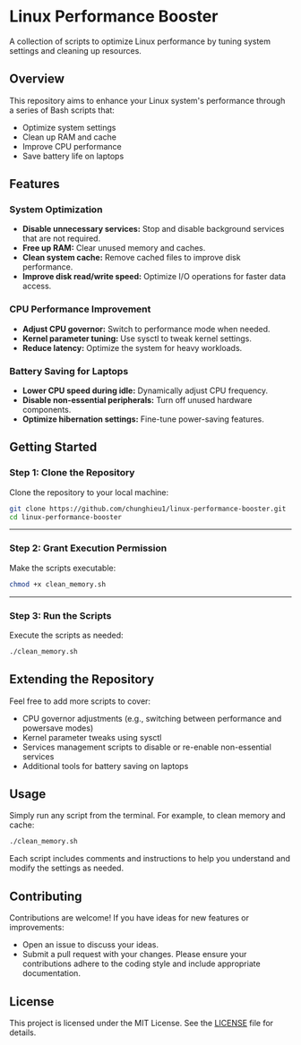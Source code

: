 # Linux Performance Booster

A collection of scripts to optimize Linux performance by tuning system settings and cleaning up resources.

## Overview

This repository aims to enhance your Linux system's performance through a series of Bash scripts that:
- Optimize system settings
- Clean up RAM and cache
- Improve CPU performance
- Save battery life on laptops

## Features

### System Optimization
- **Disable unnecessary services:** Stop and disable background services that are not required.
- **Free up RAM:** Clear unused memory and caches.
- **Clean system cache:** Remove cached files to improve disk performance.
- **Improve disk read/write speed:** Optimize I/O operations for faster data access.

### CPU Performance Improvement
- **Adjust CPU governor:** Switch to performance mode when needed.
- **Kernel parameter tuning:** Use sysctl to tweak kernel settings.
- **Reduce latency:** Optimize the system for heavy workloads.

### Battery Saving for Laptops
- **Lower CPU speed during idle:** Dynamically adjust CPU frequency.
- **Disable non-essential peripherals:** Turn off unused hardware components.
- **Optimize hibernation settings:** Fine-tune power-saving features.

## Getting Started

### Step 1: Clone the Repository

Clone the repository to your local machine:
```bash
git clone https://github.com/chunghieu1/linux-performance-booster.git
cd linux-performance-booster
```

---

### Step 2: Grant Execution Permission

Make the scripts executable:
```bash
chmod +x clean_memory.sh
```

---

### Step 3: Run the Scripts

Execute the scripts as needed:
```bash
./clean_memory.sh
```

## Extending the Repository
Feel free to add more scripts to cover:

- CPU governor adjustments (e.g., switching between performance and powersave modes)
- Kernel parameter tweaks using sysctl
- Services management scripts to disable or re-enable non-essential services
- Additional tools for battery saving on laptops

## Usage

Simply run any script from the terminal. For example, to clean memory and cache:
```bash
./clean_memory.sh
```

Each script includes comments and instructions to help you understand and modify the settings as needed.

## Contributing

Contributions are welcome! If you have ideas for new features or improvements:

- Open an issue to discuss your ideas.
- Submit a pull request with your changes.
Please ensure your contributions adhere to the coding style and include appropriate documentation.

## License

This project is licensed under the MIT License. See the [LICENSE](LICENSE) file for details.
